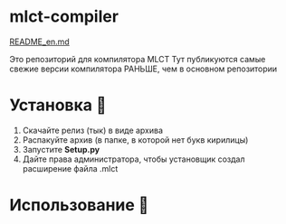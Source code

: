 # mlct-compiler

[README_en.md]()

Это репозиторий для компилятора MLCT
Тут публикуются самые свежие версии компилятора РАНЬШЕ, чем в основном репозитории

# Установка 🔧
1. Скачайте релиз (тык) в виде архива
2. Распакуйте архив (в папке, в которой нет букв кирилицы)
3. Запустите **Setup.py**
4. Дайте права администратора, чтобы установщик создал расширение файла .mlct

# Использование 🎈
